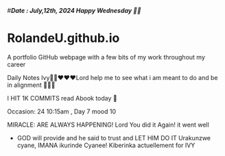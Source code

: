 #***Date : July,12th, 2024 Happy Wednesday 🫶🏾***
# RolandeU.github.io
 
A portfolio GitHub webpage with a few bits of my work throughout my career

Daily Notes
Ivy🙌🏽❤️❤️❤️Lord help me to see what i am meant to do and be in alignment  💚🙏🏾 

I HIT 1K COMMITS
read Abook today 💚

Occasion: 24
 10:15am , Day 7 mood 10 

MIRACLE: ARE ALWAYS HAPPENING!
 Lord You did it Again! it went well


- GOD will provide and he said to trust and LET HIM DO IT
Urakunzwe cyane, IMANA ikurinde Cyanee!
Kiberinka actuellement for IVY





